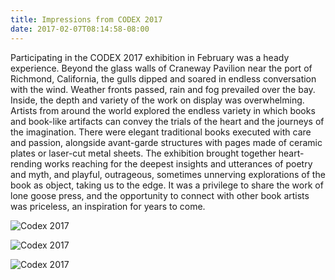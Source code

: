 ```yaml
---
title: Impressions from CODEX 2017
date: 2017-02-07T08:14:58-08:00
---
```

Participating in the CODEX 2017 exhibition in February was a heady experience. Beyond the glass walls of Craneway Pavilion near the port of Richmond, California, the gulls dipped and soared in endless conversation with the wind. Weather fronts passed, rain and fog prevailed over the bay. Inside, the depth and variety of the work on display was overwhelming. Artists from around the world explored the endless variety in which books and book-like artifacts can convey the trials of the heart and the journeys of the imagination. There were elegant traditional books executed with care and passion, alongside avant-garde structures with pages made of ceramic plates or laser-cut metal sheets. The exhibition brought together heart-rending works reaching for the deepest insights and utterances of poetry and myth, and playful, outrageous, sometimes unnerving explorations of the book as object, taking us to the edge. It was a privilege to share the work of lone goose press, and the opportunity to connect with other book artists was priceless, an inspiration for years to come.

![Codex 2017](https://lonegoosepress.com/assets/img/new/Codex-1.jpg)

![Codex 2017](https://lonegoosepress.com/assets/img/new/Codex-2.jpg)

![Codex 2017](https://lonegoosepress.com/assets/img/new/Codex-3.jpg)

